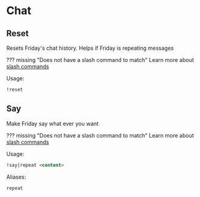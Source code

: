 # Chat



## Reset

Resets Friday's chat history. Helps if Friday is repeating messages

??? missing "Does not have a slash command to match"
	Learn more about [slash commands](/#slash-commands)

Usage:

```md
!reset 
```

## Say

Make Friday say what ever you want

??? missing "Does not have a slash command to match"
	Learn more about [slash commands](/#slash-commands)

Usage:

```md
!say|repeat <content>
```

Aliases:

```md
repeat
```
